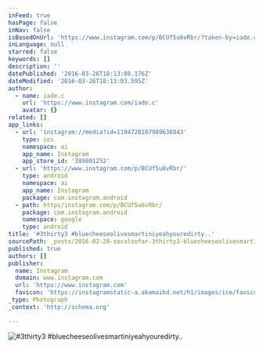 ```yaml
---
inFeed: true
hasPage: false
inNav: false
isBasedOnUrl: 'https://www.instagram.com/p/BCUf5u6vRbr/?taken-by=iade.c'
inLanguage: null
starred: false
keywords: []
description: ''
datePublished: '2016-03-26T18:13:08.176Z'
dateModified: '2016-03-26T18:13:03.595Z'
author:
  - name: iade.c
    url: 'https://www.instagram.com/iade.c'
    avatar: {}
related: []
app_links:
  - url: 'instagram://media?id=1194720107989636843'
    type: ios
    namespace: ai
    app_name: Instagram
    app_store_id: '389801252'
  - url: 'https://www.instagram.com/p/BCUf5u6vRbr/'
    type: android
    namespace: ai
    app_name: Instagram
    package: com.instagram.android
  - path: https/instagram.com/p/BCUf5u6vRbr/
    package: com.instagram.android
    namespace: google
    type: android
title: '#3thirty3 #bluecheeseolivesmartiniyeahyouredirty..'
sourcePath: _posts/2016-02-28-socalsofar-3thirty3-bluecheeseolivesmartiniyeahyouredurty.md
published: true
authors: []
publisher:
  name: Instagram
  domain: www.instagram.com
  url: 'https://www.instagram.com'
  favicon: 'https://instagramstatic-a.akamaihd.net/h1/images/ico/favicon.ico/7cdab0872b15.ico'
_type: Photograph
_context: 'http://schema.org'

---
```

![#3thirty3 #bluecheeseolivesmartiniyeahyouredirty..](https://s3-us-west-2.amazonaws.com/the-grid-img/p/eabe7aa3065dc249f99642614233720814037a45.jpg)